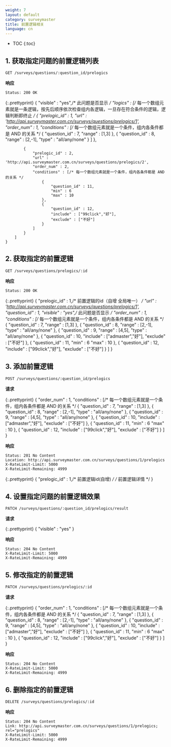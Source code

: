 ```yaml
---
weight: 7
layout: default
category: surveymaster
title: 前置逻辑相关
language: cn
---
```


* TOC
{:toc}

## 1. 获取指定问题的前置逻辑列表
	GET /surveys/questions/:question_id/prelogics

**响应**

    Status: 200 OK

{:.prettyprint}
    {
	    "visible" : "yes",/* 此问题是否显示 */
	    "logics" : [/* 每一个数组元素就是一条逻辑，按先后顺序依次检查组内各逻辑，一旦存在符合条件的逻辑，逻辑判断即终止 */
		    {
			    "prelogic_id" : 1,
			    "url" : 'http://api.surveymaster.com.cn/surveys/questions/prelogics/1',
			    "order_num" : 1,
			    "conditions" : [/* 每一个数组元素就是一个条件，组内各条件都是 AND 的关系 */
				    {
					    "question_id" : 7,
					    "range" : [1,3]
				    },
				    {
					    "question_id" : 8,
					    "range" : [2,-1],
					    "type" : "all/any/none"
				    }
			    ]
		    },

		    {
			    "prelogic_id" : 2,
			    "url" : 'http://api.surveymaster.com.cn/surveys/questions/prelogics/2',
			    "order_num" : 2,
			    "conditions" : [/* 每一个数组元素就是一个条件，组内各条件都是 AND 的关系 */
				    {
					    "question_id" : 11,
					    "min" : 6
					    "max" : 10
				    },
				    {
					    "question_id" : 12,
					    "include" : ["99click","好"],
					    "exclude" : ["不好"]
				    }
			    ]
		    }
	    ]
    }

## 2. 获取指定的前置逻辑
	GET /surveys/questions/prelogics/:id

**响应**

    Status: 200 OK

{:.prettyprint}
    {
	    "prelogic_id" : 1,/* 前置逻辑的id（自增 全局唯一） */
	    "url" : 'http://api.surveymaster.com.cn/surveys/questions/prelogics/1',
	    "question_id" : 1,
	    "visible" : "yes",/* 此问题是否显示 */
	    "order_num" : 1,
	    "conditions" : [/* 每一个数组元素就是一个条件，组内各条件都是 AND 的关系 */
		    {
			    "question_id" : 7,
			    "range" : [1,3]
		    },
		    {
			    "question_id" : 8,
			    "range" : [2,-1],
			    "type" : "all/any/none"
		    },
		    {
			    "question_id" : 9,
			    "range" : [4,5],
			    "type" : "all/any/none"
		    },
		    {
			    "question_id" : 10,
			    "include" : ["admaster","好"],
			    "exclude" : ["不好"]
		    },
		    {
			    "question_id" : 11,
			    "min" : 6
			    "max" : 10
		    },
		    {
			    "question_id" : 12,
			    "include" : ["99click","好"],
			    "exclude" : ["不好"]
		    }
	    ]
    }

## 3. 添加前置逻辑
	POST /surveys/questions/:question_id/prelogics

**请求**

{:.prettyprint}
    {
	    "order_num" : 1,
	    "conditions" : [/* 每一个数组元素就是一个条件，组内各条件都是 AND 的关系 */
		    {
			    "question_id" : 7,
			    "range" : [1,3]
		    },
		    {
			    "question_id" : 8,
			    "range" : [2,-1],
			    "type" : "all/any/none"
		    },
		    {
			    "question_id" : 9,
			    "range" : [4,5],
			    "type" : "all/any/none"
		    },
		    {
			    "question_id" : 10,
			    "include" : ["admaster","好"],
			    "exclude" : ["不好"]
		    },
		    {
			    "question_id" : 11,
			    "min" : 6
			    "max" : 10
		    },
		    {
			    "question_id" : 12,
			    "include" : ["99click","好"],
			    "exclude" : ["不好"]
		    }
	    ]
    }

**响应**

    Status: 201 No Content
    Location: http://api.surveymaster.com.cn/surveys/questions/1/prelogics
    X-RateLimit-Limit: 5000
    X-RateLimit-Remaining: 4999

{:.prettyprint}
    {
	    "prelogic_id" : 1,/* 前置逻辑id(自增) */
	    /* 前置逻辑详情 */
    }


## 4. 设置指定问题的前置逻辑效果
	PATCH /surveys/questions/:question_id/prelogics/result

**请求**

{:.prettyprint}
    {
	    "visible" : "yes"
    }


**响应**

    Status: 204 No Content
    X-RateLimit-Limit: 5000
    X-RateLimit-Remaining: 4999


## 5. 修改指定的前置逻辑
	PATCH /surveys/questions/prelogics/:id

**请求**

{:.prettyprint}
    {
	    "order_num" : 1,
	    "conditions" : [/* 每一个数组元素就是一个条件，组内各条件都是 AND 的关系 */
		    {
			    "question_id" : 7,
			    "range" : [1,3]
		    },
		    {
			    "question_id" : 8,
			    "range" : [2,-1],
			    "type" : "all/any/none"
		    },
		    {
			    "question_id" : 9,
			    "range" : [4,5],
			    "type" : "all/any/none"
		    },
		    {
			    "question_id" : 10,
			    "include" : ["admaster","好"],
			    "exclude" : ["不好"]
		    },
		    {
			    "question_id" : 11,
			    "min" : 6
			    "max" : 10
		    },
		    {
			    "question_id" : 12,
			    "include" : ["99click","好"],
			    "exclude" : ["不好"]
		    }
	    ]
    }

**响应**

    Status: 204 No Content
    X-RateLimit-Limit: 5000
    X-RateLimit-Remaining: 4999


## 6. 删除指定的前置逻辑
	DELETE /surveys/questions/prelogics/:id

**响应**

    Status: 204 No Content
    Link: http://api.surveymaster.com.cn/surveys/questions/1/prelogics; rel="prelogics"
    X-RateLimit-Limit: 5000
    X-RateLimit-Remaining: 4999
